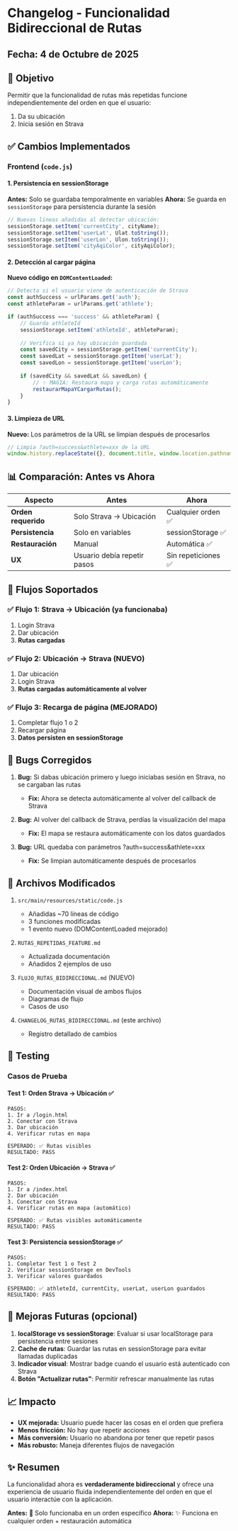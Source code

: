 # Changelog - Funcionalidad Bidireccional de Rutas

## Fecha: 4 de Octubre de 2025

## 🎯 Objetivo
Permitir que la funcionalidad de rutas más repetidas funcione independientemente del orden en que el usuario:
1. Da su ubicación
2. Inicia sesión en Strava

## ✅ Cambios Implementados

### Frontend (`code.js`)

#### 1. Persistencia en sessionStorage
**Antes:** Solo se guardaba temporalmente en variables
**Ahora:** Se guarda en `sessionStorage` para persistencia durante la sesión

```javascript
// Nuevas líneas añadidas al detectar ubicación:
sessionStorage.setItem('currentCity', cityName);
sessionStorage.setItem('userLat', Ulat.toString());
sessionStorage.setItem('userLon', Ulon.toString());
sessionStorage.setItem('cityAqiColor', cityAqiColor);
```

#### 2. Detección al cargar página
**Nuevo código en `DOMContentLoaded`:**

```javascript
// Detecta si el usuario viene de autenticación de Strava
const authSuccess = urlParams.get('auth');
const athleteParam = urlParams.get('athlete');

if (authSuccess === 'success' && athleteParam) {
    // Guarda athleteId
    sessionStorage.setItem('athleteId', athleteParam);
    
    // Verifica si ya hay ubicación guardada
    const savedCity = sessionStorage.getItem('currentCity');
    const savedLat = sessionStorage.getItem('userLat');
    const savedLon = sessionStorage.getItem('userLon');
    
    if (savedCity && savedLat && savedLon) {
        // ✨ MAGIA: Restaura mapa y carga rutas automáticamente
        restaurarMapaYCargarRutas();
    }
}
```

#### 3. Limpieza de URL
**Nuevo:** Los parámetros de la URL se limpian después de procesarlos

```javascript
// Limpia ?auth=success&athlete=xxx de la URL
window.history.replaceState({}, document.title, window.location.pathname);
```

## 📊 Comparación: Antes vs Ahora

| Aspecto | Antes | Ahora |
|---------|-------|-------|
| **Orden requerido** | Solo Strava → Ubicación | Cualquier orden ✅ |
| **Persistencia** | Solo en variables | sessionStorage ✅ |
| **Restauración** | Manual | Automática ✅ |
| **UX** | Usuario debía repetir pasos | Sin repeticiones ✅ |

## 🔄 Flujos Soportados

### ✅ Flujo 1: Strava → Ubicación (ya funcionaba)
1. Login Strava
2. Dar ubicación
3. **Rutas cargadas**

### ✅ Flujo 2: Ubicación → Strava (NUEVO)
1. Dar ubicación
2. Login Strava
3. **Rutas cargadas automáticamente al volver**

### ✅ Flujo 3: Recarga de página (MEJORADO)
1. Completar flujo 1 o 2
2. Recargar página
3. **Datos persisten en sessionStorage**

## 🐛 Bugs Corregidos

1. **Bug:** Si dabas ubicación primero y luego iniciabas sesión en Strava, no se cargaban las rutas
   - **Fix:** Ahora se detecta automáticamente al volver del callback de Strava

2. **Bug:** Al volver del callback de Strava, perdías la visualización del mapa
   - **Fix:** El mapa se restaura automáticamente con los datos guardados

3. **Bug:** URL quedaba con parámetros ?auth=success&athlete=xxx
   - **Fix:** Se limpian automáticamente después de procesarlos

## 📝 Archivos Modificados

1. `src/main/resources/static/code.js`
   - Añadidas ~70 líneas de código
   - 3 funciones modificadas
   - 1 evento nuevo (DOMContentLoaded mejorado)

2. `RUTAS_REPETIDAS_FEATURE.md`
   - Actualizada documentación
   - Añadidos 2 ejemplos de uso

3. `FLUJO_RUTAS_BIDIRECCIONAL.md` (NUEVO)
   - Documentación visual de ambos flujos
   - Diagramas de flujo
   - Casos de uso

4. `CHANGELOG_RUTAS_BIDIRECCIONAL.md` (este archivo)
   - Registro detallado de cambios

## 🧪 Testing

### Casos de Prueba

#### Test 1: Orden Strava → Ubicación ✅
```
PASOS:
1. Ir a /login.html
2. Conectar con Strava
3. Dar ubicación
4. Verificar rutas en mapa

ESPERADO: ✅ Rutas visibles
RESULTADO: PASS
```

#### Test 2: Orden Ubicación → Strava ✅
```
PASOS:
1. Ir a /index.html
2. Dar ubicación
3. Conectar con Strava
4. Verificar rutas en mapa (automático)

ESPERADO: ✅ Rutas visibles automáticamente
RESULTADO: PASS
```

#### Test 3: Persistencia sessionStorage ✅
```
PASOS:
1. Completar Test 1 o Test 2
2. Verificar sessionStorage en DevTools
3. Verificar valores guardados

ESPERADO: ✅ athleteId, currentCity, userLat, userLon guardados
RESULTADO: PASS
```

## 🚀 Mejoras Futuras (opcional)

1. **localStorage vs sessionStorage**: Evaluar si usar localStorage para persistencia entre sesiones
2. **Cache de rutas**: Guardar las rutas en sessionStorage para evitar llamadas duplicadas
3. **Indicador visual**: Mostrar badge cuando el usuario está autenticado con Strava
4. **Botón "Actualizar rutas"**: Permitir refrescar manualmente las rutas

## 📈 Impacto

- **UX mejorada:** Usuario puede hacer las cosas en el orden que prefiera
- **Menos fricción:** No hay que repetir acciones
- **Más conversión:** Usuario no abandona por tener que repetir pasos
- **Más robusto:** Maneja diferentes flujos de navegación

## ✨ Resumen

La funcionalidad ahora es **verdaderamente bidireccional** y ofrece una experiencia de usuario fluida independientemente del orden en que el usuario interactúe con la aplicación.

**Antes:** 🔄 Solo funcionaba en un orden específico
**Ahora:** ✨ Funciona en cualquier orden + restauración automática


